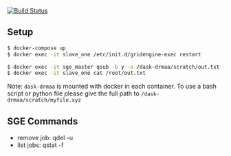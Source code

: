 [![Build Status](https://travis-ci.org/dask/dask-drmaa.svg?branch=master)](https://travis-ci.org/dask/dask-drmaa)

## Setup

```bash
$ docker-compose up
$ docker exec -it slave_one /etc/init.d/gridengine-exec restart
```

```bash
$ docker exec -it sge_master qsub -b y -o /dask-drmaa/scratch/out.txt -e /dask-drmaa/scratch/err.txt /dask-drmaa/scratch/test.sh
$ docker exec -it slave_one cat /root/out.txt
```

Note: `dask-drmaa` is mounted with docker in each container.  To use a bash script or python file please give the full path to `/dask-drmaa/scratch/myfile.xyz`

## SGE Commands

- remove job: qdel -u <username>
- list jobs: qstat -f

